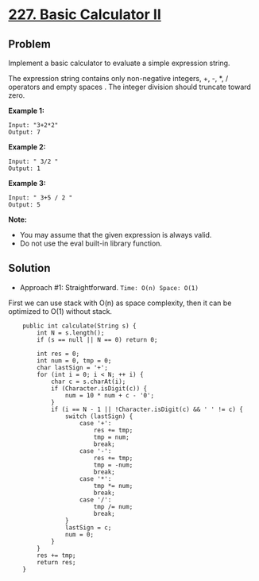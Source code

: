 # <a href='https://leetcode.com/problems/basic-calculator-ii/'>227. Basic Calculator II</a>

## Problem
Implement a basic calculator to evaluate a simple expression string.

The expression string contains only non-negative integers, +, -, *, / operators and empty spaces . The integer division should truncate toward zero.

<strong>Example 1:</strong>
```
Input: "3+2*2"
Output: 7
```
<strong>Example 2:</strong>
```
Input: " 3/2 "
Output: 1
```
<strong>Example 3:</strong>
```
Input: " 3+5 / 2 "
Output: 5
```

<strong>Note:</strong>
- You may assume that the given expression is always valid.
- Do not use the eval built-in library function.

## Solution
- Approach #1: Straightforward. ```Time: O(n) Space: O(1)```

First we can use stack with O(n) as space complexity, then it can be optimized to O(1) without stack.
```
    public int calculate(String s) {
        int N = s.length();
        if (s == null || N == 0) return 0;
        
        int res = 0;
        int num = 0, tmp = 0;
        char lastSign = '+';
        for (int i = 0; i < N; ++ i) {
            char c = s.charAt(i);
            if (Character.isDigit(c)) {
                num = 10 * num + c - '0';
            }
            if (i == N - 1 || !Character.isDigit(c) && ' ' != c) {
                switch (lastSign) {
                    case '+':
                        res += tmp;
                        tmp = num;
                        break;
                    case '-':
                        res += tmp;
                        tmp = -num;
                        break;
                    case '*':
                        tmp *= num;
                        break;
                    case '/':
                        tmp /= num;
                        break;
                }
                lastSign = c;
                num = 0;
            }
        }
        res += tmp;
        return res;
    }
```
